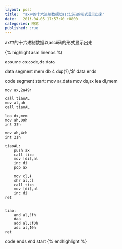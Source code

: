 ```yaml
---
layout: post
title:  "ax中的十六进制数据以ascii码的形式显示出来"
date:   2013-04-05 17:57:50 +0800
categories: 随笔
published: true
---
```


ax中的十六进制数据以ascii码的形式显示出来 

{% highlight asm linenos %}

assume cs:code,ds:data
   
data segment
    mem db 4 dup(?),'$'
data ends
   
code segment
    start:
    mov ax,data
    mov ds,ax
    lea di,mem
       
    mov ax,2a49h
       
    call tiaoAL
    mov al,ah
    call tiaoAL
       
    lea dx,mem
    mov ah,09h
    int 21h
       
    mov ah,4ch
    int 21h
       
    tiaoAL:
        push ax
        call tiao
        mov [di],al
        inc di
        pop ax
           
        mov cl,4
        shr al,cl
        call tiao
        mov [di],al
        inc di
    ret
       
       
    tiao:
        and al,0fh
        daa
        add al,0f0h
        adc al,40h
    ret
code ends
end start
{% endhighlight %}
